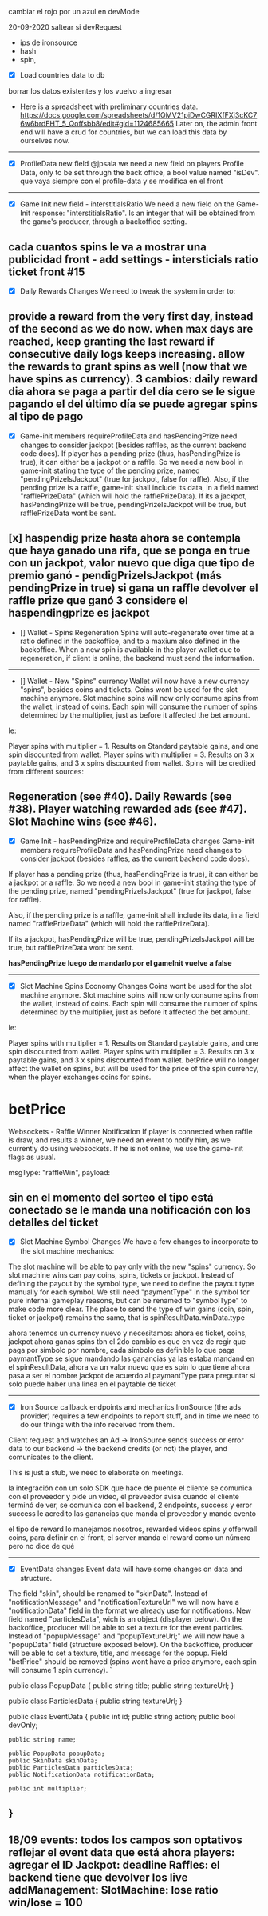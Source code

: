 cambiar el rojo por un azul en devMode


20-09-2020
saltear si devRequest
* ips de ironsource
* hash
* spin,


- [x] Load countries data to db

borrar los datos existentes y los vuelvo a ingresar
* Here is a spreadsheet with preliminary countries data.
https://docs.google.com/spreadsheets/d/1QMV21piDwCGRIXfFXj3cKC76w6brdFHT_5_Qoffsbb8/edit#gid=1124685665
Later on, the admin front end will have a crud for countries, but we can load this data by ourselves now.



------
- [x] ProfileData new field
@jpsala we need a new field on players Profile Data, only to be set through the back office, a bool value named "isDev".
que vaya siempre con el profile-data y se modifica en el front
------
- [x] Game Init new field - interstitialsRatio
We need a new field on the Game-Init response: "interstitialsRatio". Is an integer that
will be obtained from the game's producer, through a backoffice setting.

cada cuantos spins le va a mostrar una publicidad
front - add settings - intersticials ratio ticket front #15
------
- [x] Daily Rewards Changes
We need to tweak the system in order to:

provide a reward from the very first day, instead of the second as we do now.
when max days are reached, keep granting the last reward if consecutive daily logs keeps increasing.
allow the rewards to grant spins as well (now that we have spins as currency).
3 cambios:
daily reward dia ahora se paga a partir del día cero
se le sigue pagando el del último día
se puede agregar spins al tipo de pago
-------
- [x] Game-init members requireProfileData and hasPendingPrize need changes to consider jackpot (besides raffles, as the current backend code does).
If player has a pending prize (thus, hasPendingPrize is true), it can either be a jackpot or a raffle. So we need a new bool in game-init stating the type of the pending prize, named "pendingPrizeIsJackpot" (true for jackpot, false for raffle).
Also, if the pending prize is a raffle, game-init shall include its data, in a field named "rafflePrizeData" (which will hold the rafflePrizeData).
If its a jackpot, hasPendingPrize will be true, pendingPrizeIsJackpot will be true, but rafflePrizeData wont be sent.

[x] haspendig prize hasta ahora se contempla que haya ganado una rifa, que se ponga en true con un jackpot, valor nuevo que diga que tipo de premio ganó - pendigPrizeIsJackpot (más pendingPrize in true) si gana un raffle devolver el raffle prize que ganó
3 considere el haspendingprize es jackpot
-------
- [] Wallet - Spins Regeneration
Spins will auto-regenerate over time at a ratio defined in the backoffice, and to a maxium also defined in the backoffice. When a new spin is available in the player wallet due to regeneration, if client is online, the backend must send the information.

--------
- [] Wallet - New "Spins" currency
Wallet will now have a new currency "spins", besides coins and tickets. Coins wont be used for the slot machine anymore. Slot machine spins will now only consume spins from the wallet, instead of coins. Each spin will consume the number of spins determined by the multiplier, just as before it affected the bet amount.

Ie:

Player spins with multiplier = 1. Results on Standard paytable gains, and one spin discounted from wallet.
Player spins with multiplier = 3. Results on 3 x paytable gains, and 3 x spins discounted from wallet.
Spins will be credited from different sources:

Regeneration (see #40).
Daily Rewards (see #38).
Player watching rewarded ads (see #47).
Slot Machine wins (see #46).
--------
- [x] Game Init - hasPendingPrize and requireProfileData changes
Game-init members requireProfileData and hasPendingPrize need changes to consider jackpot (besides raffles, as the current backend code does).

If player has a pending prize (thus, hasPendingPrize is true), it can either be a jackpot or a raffle. So we need a new bool in game-init stating the type of the pending prize, named "pendingPrizeIsJackpot" (true for jackpot, false for raffle).

Also, if the pending prize is a raffle, game-init shall include its data, in a field named "rafflePrizeData" (which will hold the rafflePrizeData).

If its a jackpot, hasPendingPrize will be true, pendingPrizeIsJackpot will be true, but rafflePrizeData wont be sent.

**hasPendingPrize luego de mandarlo por el gameInit vuelve a false**

--------
- [x] Slot Machine Spins Economy Changes
Coins wont be used for the slot machine anymore. Slot machine spins will now only consume spins from the wallet, instead of coins. Each spin will consume the number of spins determined by the multiplier, just as before it affected the bet amount.

Ie:

Player spins with multiplier = 1. Results on Standard paytable gains, and one spin discounted from wallet.
Player spins with multiplier = 3. Results on 3 x paytable gains, and 3 x spins discounted from wallet.
betPrice will no longer affect the wallet on spins, but will be used for the price of the spin currency, when the player exchanges coins for spins.

betPrice
=========
Websockets - Raffle Winner Notification
If player is connected when raffle is draw, and results a winner, we need an event to notify him, as we currently do using websockets. If he is not online, we use the game-init flags as usual.

msgType: "raffleWin",
payload: <json of raffle prize data>

sin en el momento del sorteo el tipo está conectado se le manda una notificación con los detalles del ticket
------------------
- [x] Slot Machine Symbol Changes
We have a few changes to incorporate to the slot machine mechanics:

The slot machine will be able to pay only with the new "spins" currency. So slot machine wins can pay coins, spins, tickets or jackpot.
Instead of defining the payout by the symbol type, we need to define the payout type manually for each symbol.
We still need "paymentType" in the symbol for pure internal gameplay reasons, but can be renamed to "symbolType" to make code more clear.
The place to send the type of win gains (coin, spin, ticket or jackpot) remains the same, that is spinResultData.winData.type


ahora tenemos un currency nuevo y necesitamos:
ahora es ticket, coins, jackpot
ahora ganas spins tbn
el 2do cambio es que en vez de regir que paga por símbolo por nombre, cada símbolo es definible lo que paga
paymantType se sigue mandando
las ganancias ya las estaba mandand en el spinResultData, ahora va un valor nuevo que es spin
lo que tiene ahora pasa a ser el nombre
jackpot de acuerdo al paymantType
para preguntar si solo puede haber una linea en el paytable de ticket

------------------

- [x] Iron Source callback endpoints and mechanics
IronSource (the ads provider) requires a few endpoints to report stuff, and in time we need to do our things with the info received from them.

Client request and watches an Ad -> IronSource sends success or error data to our backend -> the backend credits (or not) the player, and comunicates to the client.

This is just a stub, we need to elaborate on meetings.

la integración con un solo SDK que hace de puente
el cliente se comunica con el proveedor y pide un video, el preveedor avisa cuando el cliente terminó de ver, se comunica con el backend, 2 endpoints, success y error
success le acredito las ganancias que manda el proveedor y mando evento

el tipo de reward lo manejamos nosotros, rewarded videos spins y offerwall coins, para definir en el front, el server manda el reward como un número pero no dice de qué


------------------
- [x] EventData changes
Event data will have some changes on data and structure.

The field "skin", should be renamed to "skinData".
Instead of "notificationMessage" and "notificationTextureUrl" we will now have a "notificationData" field in the format we already use for notifications.
New field named "particlesData", wich is an object (displayer below). On the backoffice, producer will be able to set a texture for the event particles.
Instead of "popupMessage" and "popupTextureUrl;" we will now have a "popupData" field (structure exposed below). On the backoffice, producer will be able to set a texture, title, and message for the popup.
Field "betPrice" should be removed (spins wont have a price anymore, each spin will consume 1 spin currency).
`

public class PopupData
{
    public string title;
    public string textureUrl;
}

public class ParticlesData
{
    public string textureUrl;
}

public class EventData
{
    public int id;
    public string action;
    public bool devOnly;

    public string name;

    public PopupData popupData;
    public SkinData skinData;
    public ParticlesData particlesData;
    public NotificationData notificationData;

    public int multiplier;
}
------------------
18/09
events:
todos los campos son optativos
reflejar el event data que está ahora
players:
agregar el ID
Jackpot:
deadline
Raffles:
el backend tiene que devolver los live
addManagement:
SlotMachine:
lose
ratio win/lose = 100
--------------------




